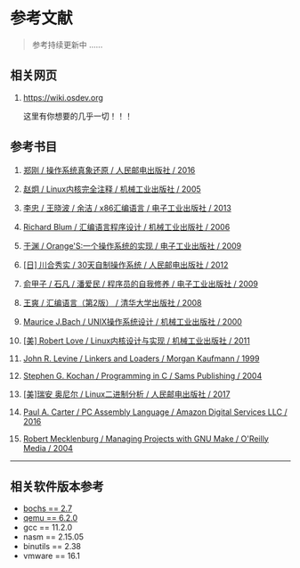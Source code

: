 # 参考文献

> 参考持续更新中 ......

## 相关网页

1. <https://wiki.osdev.org>

    这里有你想要的几乎一切！！！


## 参考书目

1. [郑刚 / 操作系统真象还原 / 人民邮电出版社 / 2016](https://book.douban.com/subject/26745156/)

2. [赵炯 / Linux内核完全注释 / 机械工业出版社 / 2005](https://book.douban.com/subject/1231236/)

3. [李忠 / 王晓波 / 余洁 / x86汇编语言 / 电子工业出版社 / 2013](https://book.douban.com/subject/20492528/)

4. [Richard Blum / 汇编语言程序设计 / 机械工业出版社 / 2006](https://book.douban.com/subject/1446250/)

5. [于渊 / Orange'S:一个操作系统的实现 / 电子工业出版社 / 2009](https://book.douban.com/subject/3735649/)

6. [[日] 川合秀实 / 30天自制操作系统 / 人民邮电出版社 / 2012](https://book.douban.com/subject/11530329/)

7. [俞甲子 / 石凡 / 潘爱民 / 程序员的自我修养 / 电子工业出版社 / 2009](https://book.douban.com/subject/3652388/)

8. [王爽 / 汇编语言（第2版） / 清华大学出版社 / 2008](https://book.douban.com/subject/3037562/)

9.  [Maurice J.Bach / UNIX操作系统设计 / 机械工业出版社 / 2000](https://book.douban.com/subject/1035710/)

10. [[美] Robert Love / Linux内核设计与实现 / 机械工业出版社 / 2011](https://book.douban.com/subject/6097773/)

11. [John R. Levine / Linkers and Loaders / Morgan Kaufmann / 1999](https://book.douban.com/subject/1436811/)

12. [Stephen G. Kochan / Programming in C / Sams Publishing / 2004](https://book.douban.com/subject/2250163/)

13. [[美]瑞安 奥尼尔 / Linux二进制分析 / 人民邮电出版社 / 2017](https://book.douban.com/subject/27592738/)

14. [Paul A. Carter / PC Assembly Language / Amazon Digital Services LLC / 2016](https://book.douban.com/subject/26892163/)

15. [Robert Mecklenburg / Managing Projects with GNU Make / O'Reilly Media / 2004](https://book.douban.com/subject/1850994/)

---

## 相关软件版本参考

- [bochs == 2.7](https://bochs.sourceforge.io)
- [qemu == 6.2.0](https://www.qemu.org/docs/master/)
- gcc == 11.2.0
- nasm == 2.15.05
- binutils == 2.38
- vmware == 16.1
